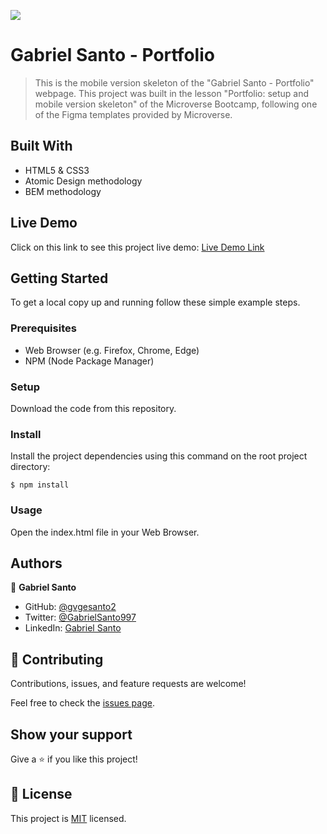 ![](https://img.shields.io/badge/Microverse-blueviolet)

# Gabriel Santo - Portfolio

> This is the mobile version skeleton of the "Gabriel Santo - Portfolio" webpage. This project was built in the lesson "Portfolio: setup and mobile version skeleton" of the Microverse Bootcamp, following one of the Figma templates provided by Microverse.


## Built With

- HTML5 & CSS3
- Atomic Design methodology 
- BEM methodology

## Live Demo

Click on this link to see this project live demo: [Live Demo Link](https://gvgesanto2.github.io/microverse-portfolio-mobile/)

## Getting Started

To get a local copy up and running follow these simple example steps.

### Prerequisites

- Web Browser (e.g. Firefox, Chrome, Edge)
- NPM (Node Package Manager)

### Setup

Download the code from this repository.

### Install

Install the project dependencies using this command on the root project directory:

```console
$ npm install
```

### Usage

Open the index.html file in your Web Browser.

## Authors

👤 **Gabriel Santo**

- GitHub: [@gvgesanto2](https://github.com/gvgesanto2)
- Twitter: [@GabrielSanto997](https://twitter.com/GabrielSanto997)
- LinkedIn: [Gabriel Santo](https://linkedin.com/in/gabriel-santo-5882a71b2/)

## 🤝 Contributing

Contributions, issues, and feature requests are welcome!

Feel free to check the [issues page](../../issues/).

## Show your support

Give a ⭐️ if you like this project!

## 📝 License

This project is [MIT](./MIT.md) licensed.